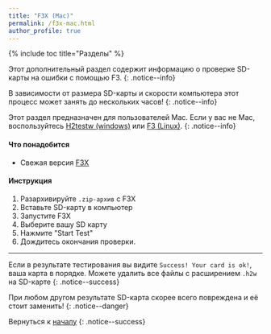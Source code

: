 ```yaml
---
title: "F3X (Mac)"
permalink: /f3x-mac.html
author_profile: true
---
```


{% include toc title="Разделы" %}

Этот дополнительный раздел содержит информацию о проверке SD-карты на ошибки с помощью F3.
{: .notice--info}

В зависимости от размера SD-карты и скорости компьютера этот процесс может занять до нескольких часов!
{: .notice--info}

Этот раздел предназначен для пользователей Mac. Если у вас не Mac, воспользуйтесь [H2testw (windows)](h2testw-windows) или [F3 (Linux)](f3-linux).
{: .notice--info}

#### Что понадобится

* Свежая версия [F3X](https://github.com/insidegui/F3X/releases/latest)

#### Инструкция

1. Разархивируйте `.zip-архив` с F3X
2. Вставьте SD-карту в компьютер
3. Запустите F3X
4. Выберите вашу SD карту
5. Нажмите "Start Test"
6. Дождитесь окончания проверки.

___

Если в результате тестирования вы видите `Success! Your card is ok!`, ваша карта в порядке. Можете удалить все файлы с расширением `.h2w` на SD-карте
{: .notice--success}

При любом другом результате SD-карта скорее всего повреждена и её стоит заменить!
{: .notice--danger}

Вернуться к [началу](get-started)
{: .notice--success}

